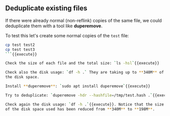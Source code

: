 ## Deduplicate existing files

If there were already normal (non-reflink) copies of the same file, we
could deduplicate them with a tool like **duperemove**.

To test this let's create some normal copies of the `test` file:
```bash
cp test test2
cp test test3
```{{execute}}

Check the size of each file and the total size: `ls -hsl`{{execute}}

Check also the disk usage: `df -h .` They are taking up to **340M** of
the disk space.

Install **duperemove**: `sudo apt install duperemove`{{execute}}

Try to deduplicate: `duperemove -hdr --hashfile=/tmp/test.hash .`{{execute}}

Check again the disk usage: `df -h .`{{execute}}. Notice that the size
of the disk space used has been reduced from **340M** to **198M**.

